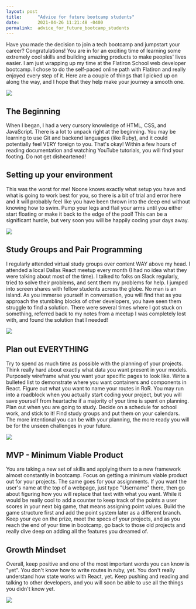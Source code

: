 ```yaml
---
layout: post
title:      "Advice for future bootcamp students"
date:       2021-04-26 11:21:48 -0400
permalink:  advice_for_future_bootcamp_students
---
```


Have you made the decision to join a tech bootcamp and jumpstart your career? Congratulations! You are in for an exciting time of learning some extremely cool skills and building amazing products to make peoples' lives easier. I am just wrapping up my time at the Flatiron School web developer bootcamp. I chose to do the self-paced online path with Flatiron and really enjoyed every step of it. Here are a couple of things that I picked up on along the way, and I hope that they help make your journey a smooth one.

![](https://media.giphy.com/media/J0BUyA0CPnDTP6iALR/giphy.gif)

## The Beginning
When I began, I had a very cursory knowledge of HTML, CSS, and JavaScript. There is a lot to unpack right at the beginning. You may be learning to use Git and backend languages (like Ruby), and it could potentially feel VERY foreign to you. That's okay! Within a few hours of reading documentation and watching YouTube tutorials, you will find your footing. Do not get disheartened!

## Setting up your environment
This was the worst for me! Noone knows exactly what setup you have and what is going to work best for you, so there is a bit of trial and error here and it will probably feel like you have been thrown into the deep end without knowing how to swim. Pump your legs and flail your arms until you either start floating or make it back to the edge of the pool! This can be a significant hurdle, but very soon you will be happily coding your days away.

![](https://media.giphy.com/media/1oD5KMjB04mD8U9HZi/giphy.gif)

## Study Groups and Pair Programming
I regularly attended virtual study groups over content WAY above my head. I attended a local Dallas React meetup every month (I had no idea what they were talking about most of the time). I talked to folks on Slack regularly, tried to solve their problems, and sent them my problems for help. I jumped into screen shares with fellow students across the globe. No man is an island. As you immerse yourself in conversation, you will find that as you approach the stumbling blocks of other developers, you have seen them struggle to find a solution. There were several times where I got stuck on something, referred back to my notes from a meetup I was completely lost with, and found the solution that I needed! 

![](https://media.giphy.com/media/wSCAy1zJbcUG4/giphy.gif)

## Plan out EVERYTHING
Try to spend as much time as possible with the planning of your projects. Think really hard about exactly what data you want present in your models. Purposely wireframe what you want your specific pages to look like. Write a bulleted list to demonstrate where you want containers and components in React. Figure out what you want to name your routes in RoR. You may run into a roadblock when you actually start coding your project, but you will save yourself from heartache if a majority of your time is spent on planning. Plan out when you are going to study. Decide on a schedule for school work, and stick to it! Find study groups and put them on your calendars. The more intentional you can be with your planning, the more ready you will be for the unseen challenges in your future.

![](https://media.giphy.com/media/jKNyH5mj6P0iY/giphy.gif)

## MVP - Minimum Viable Product
You are taking a new set of skills and applying them to a new framework almost constantly in bootcamp. Focus on getting a minimum viable product out for your projects. The same goes for your assignments. If you want the user's name at the top of a webpage, just type "Username" there, then go about figuring how you will replace that text with what you want. While it would be really cool to add a counter to keep track of the points a user scores in your next big game, that means assigning point values. Build the game structure first and add the point system later as a different branch. Keep your eye on the prize, meet the specs of your projects, and as you reach the end of your time in bootcamp, go back to those old projects and really dive deep on adding all the features you dreamed of.

## Growth Mindset
Overall, keep positive and one of the most important words you can know is "yet". You don't know how to write routes in ruby, yet. You don't really understand how state works with React, yet. Keep pushing and reading and talking to other developers, and you will soon be able to use all the things you didn't know yet.

![](https://media.giphy.com/media/oGO1MPNUVbbk4/giphy.gif)
